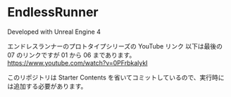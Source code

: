 # EndlessRunner

Developed with Unreal Engine 4

エンドレスランナーのプロトタイプシリーズの YouTube リンク
以下は最後の 07 のリンクですが 01 から 06 まであります。
https://www.youtube.com/watch?v=0PFrbkalykI

このリポジトリは Starter Contents を省いてコミットしているので、実行時には追加する必要があります。

